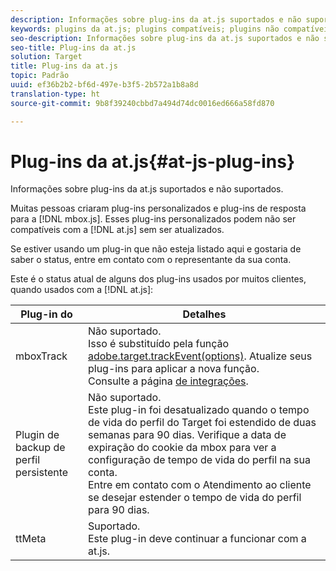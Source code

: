 ```yaml
---
description: Informações sobre plug-ins da at.js suportados e não suportados.
keywords: plugins da at.js; plugins compatíveis; plugins não compatíveis
seo-description: Informações sobre plug-ins da at.js suportados e não suportados.
seo-title: Plug-ins da at.js
solution: Target
title: Plug-ins da at.js
topic: Padrão
uuid: ef36b2b2-bf6d-497e-b3f5-2b572a1b8a8d
translation-type: ht
source-git-commit: 9b8f39240cbbd7a494d74dc0016ed666a58fd870

---
```



# Plug-ins da at.js{#at-js-plug-ins}

Informações sobre plug-ins da at.js suportados e não suportados.

Muitas pessoas criaram plug-ins personalizados e plug-ins de resposta para a [!DNL mbox.js]. Esses plug-ins personalizados podem não ser compatíveis com a [!DNL at.js] sem ser atualizados.

Se estiver usando um plug-in que não esteja listado aqui e gostaria de saber o status, entre em contato com o representante da sua conta.

Este é o status atual de alguns dos plug-ins usados por muitos clientes, quando usados com a [!DNL at.js]:

| Plug-in do | Detalhes |
|--- |--- |
| mboxTrack | Não suportado.<br>Isso é substituído pela função [adobe.target.trackEvent(options)](/help/c-implementing-target/c-implementing-target-for-client-side-web/adobe-target-trackevent.md). Atualize seus plug-ins para aplicar a nova função.<br>Consulte a página [de integrações](/help/c-implementing-target/c-implementing-target-for-client-side-web/c-how-atjs-works/target-atjs-integrations.md). |
| Plugin de backup de perfil persistente | Não suportado.<br>Este plug-in foi desatualizado quando o tempo de vida do perfil do Target foi estendido de duas semanas para 90 dias. Verifique a data de expiração do cookie da mbox para ver a configuração de tempo de vida do perfil na sua conta.<br>Entre em contato com o Atendimento ao cliente se desejar estender o tempo de vida do perfil para 90 dias. |
| ttMeta | Suportado.<br>Este plug-in deve continuar a funcionar com a at.js. |